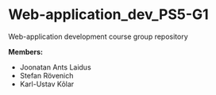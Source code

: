 # Web-application_dev_PS5-G1
Web-application development course group repository

**Members:**
* Joonatan Ants Laidus
* Stefan Rövenich
* Karl-Ustav Kõlar
